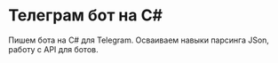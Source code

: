 # Телеграм бот на C#

Пишем бота на C# для Telegram.
Осваиваем навыки парсинга JSon, работу с API для ботов.